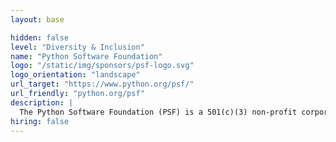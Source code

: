 ```yaml
---
layout: base

hidden: false
level: "Diversity & Inclusion"
name: "Python Software Foundation"
logo: "/static/img/sponsors/psf-logo.svg"
logo_orientation: "landscape"
url_target: "https://www.python.org/psf/"
url_friendly: "python.org/psf"
description: |
  The Python Software Foundation (PSF) is a 501(c)(3) non-profit corporation that holds the intellectual property rights behind the Python programming language. We manage the open source licensing for Python version 2.1 and later and own and protect the trademarks associated with Python. We also run the North American PyCon conference annually, support other Python conferences around the world, and fund Python related development with our grants program and by funding special projects.
hiring: false
---
```

